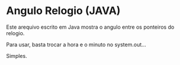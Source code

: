 # Angulo Relogio (JAVA)

Este arequivo escrito em Java mostra o angulo entre os ponteiros do relogio.

Para usar, basta trocar a hora e o minuto no system.out...

Simples.
